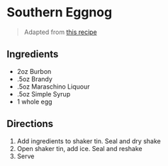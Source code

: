# Southern Eggnog

> Adapted from [this recipe](https://youtu.be/HYqXJWOZybY)

## Ingredients

* 2oz Burbon
* .5oz Brandy
* .5oz Maraschino Liquour
* .5oz Simple Syrup
* 1 whole egg

## Directions

1. Add ingredients to shaker tin. Seal and dry shake
1. Open shaker tin, add ice. Seal and reshake
1. Serve
